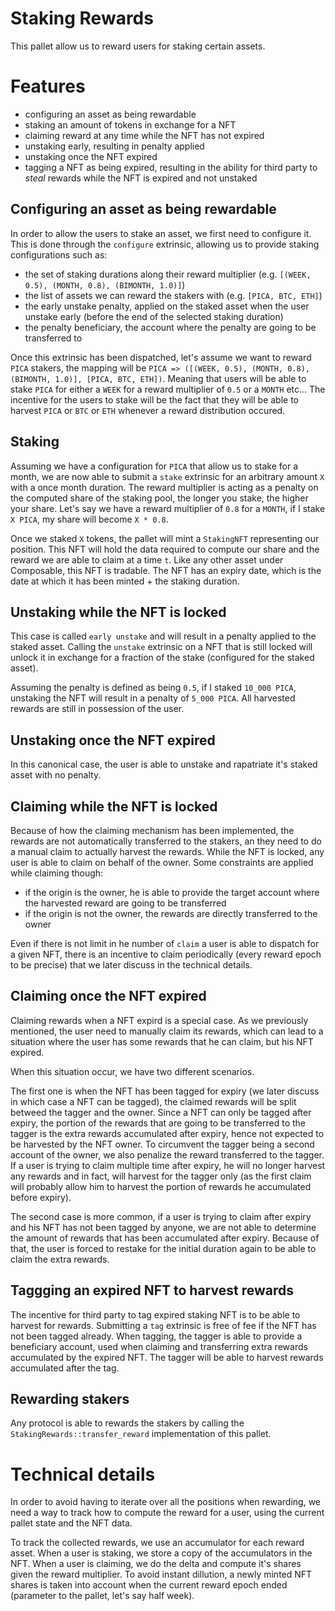 # Staking Rewards

This pallet allow us to reward users for staking certain assets.

# Features

- configuring an asset as being rewardable
- staking an amount of tokens in exchange for a NFT
- claiming reward at any time while the NFT has not expired
- unstaking early, resulting in penalty applied
- unstaking once the NFT expired
- tagging a NFT as being expired, resulting in the ability for third party to
  _steal_ rewards while the NFT is expired and not unstaked

## Configuring an asset as being rewardable

In order to allow the users to stake an asset, we first need to configure it. This
is done through the `configure` extrinsic, allowing us to provide staking
configurations such as:
- the set of staking durations along their reward multiplier (e.g. `[(WEEK,
  0.5), (MONTH, 0.8), (BIMONTH, 1.0)]`)
- the list of assets we can reward the stakers with (e.g. `[PICA, BTC, ETH]`)
- the early unstake penalty, applied on the staked asset when the user unstake
  early (before the end of the selected staking duration)
- the penalty beneficiary, the account where the penalty are going to be
  transferred to

Once this extrinsic has been dispatched, let's assume we want to reward `PICA`
stakers, the mapping will be `PICA => ([(WEEK, 0.5), (MONTH, 0.8), (BIMONTH,
1.0)], [PICA, BTC, ETH])`. Meaning that users will be able to stake `PICA` for
either a `WEEK` for a reward multiplier of `0.5` or a `MONTH` etc... The
incentive for the users to stake will be the fact that they will be able to
harvest `PICA` or `BTC` or `ETH` whenever a reward distribution occured.

## Staking

Assuming we have a configuration for `PICA` that allow us to stake for a month,
we are now able to submit a `stake` extrinsic for an arbitrary amount `X` with a
once month duration. The reward multiplier is acting as a penalty on the
computed share of the staking pool, the longer you stake, the higher your share.
Let's say we have a reward multiplier of `0.8` for a `MONTH`, if I stake `X
PICA`, my share will become `X * 0.8`.

Once we staked `X` tokens, the pallet will mint a `StakingNFT` representing our
position. This NFT will hold the data required to compute our share and the
reward we are able to claim at a time `t`. Like any other asset under
Composable, this NFT is tradable. The NFT has an expiry date, which is the date
at which it has been minted + the staking duration.

## Unstaking while the NFT is locked

This case is called `early unstake` and will result in a penalty applied to the
staked asset. Calling the `unstake` extrinsic on a NFT that is still locked will
unlock it in exchange for a fraction of the stake (configured for the staked
asset).

Assuming the penalty is defined as being `0.5`, if I staked `10_000
PICA`, unstaking the NFT will result in a penalty of  `5_000 PICA`. All
harvested rewards are still in possession of the user.

## Unstaking once the NFT expired

In this canonical case, the user is able to unstake and rapatriate it's staked
asset with no penalty.


## Claiming while the NFT is locked

Because of how the claiming mechanism has been implemented, the rewards are not
automatically transferred to the stakers, an they need to do a manual claim to
actually harvest the rewards. While the NFT is locked, any user is able to claim
on behalf of the owner. Some constraints are applied while claiming though:
- if the origin is the owner, he is able to provide the target account where the
  harvested reward are going to be transferred
- if the origin is not the owner, the rewards are directly transferred to the
  owner

Even if there is not limit in he number of `claim` a user is able to dispatch
for a given NFT, there is an incentive to claim periodically (every reward epoch
to be precise) that we later discuss in the technical details.

## Claiming once the NFT expired

Claiming rewards when a NFT expird is a special case.
As we previously mentioned, the user need to manually claim its rewards, which
can lead to a situation where the user has some rewards that he can claim, but
his NFT expired.

When this situation occur, we have two different scenarios.

The first one is when the NFT has been tagged for expiry (we later discuss in which case a
NFT can be tagged), the claimed rewards will be split betweed the tagger and the
owner. Since a NFT can only be tagged after expiry, the portion of the rewards
that are going to be transferred to the tagger is the extra rewards accumulated
after expiry, hence not expected to be harvested by the NFT owner. To circumvent
the tagger being a second account of the owner, we also penalize the reward
transferred to the tagger. If a user is trying to claim multiple time after
expiry, he will no longer harvest any rewards and in fact, will harvest for the
tagger only (as the first claim will probably allow him to harvest the portion
of rewards he accumulated before expiry).

The second case is more common, if a user is trying to claim after expiry and
his NFT has not been tagged by anyone, we are not able to determine the amount
of rewards that has been accumulated after expiry. Because of that, the user is
forced to restake for the initial duration again to be able to claim the extra
rewards.

## Taggging an expired NFT to harvest rewards

The incentive for third party to tag expired staking NFT is to be able to
harvest for rewards. Submitting a `tag` extrinsic is free of fee if the NFT has
not been tagged already. When tagging, the tagger is able to provide a
beneficiary account, used when claiming and transferring extra rewards
accumulated by the expired NFT. The tagger will be able to harvest rewards
accumulated after the tag.

## Rewarding stakers

Any protocol is able to rewards the stakers by calling the
`StakingRewards::transfer_reward` implementation of this pallet.

# Technical details

In order to avoid having to iterate over all the positions when rewarding, we
need a way to track how to compute the reward for a user, using the current
pallet state and the NFT data.

To track the collected rewards, we use an accumulator for each reward asset.
When a user is staking, we store a copy of the accumulators in the NFT.
When a user is claiming, we do the delta and compute it's shares given the reward multiplier.
To avoid instant dillution, a newly minted NFT shares is taken into account when
the current reward epoch ended (parameter to the pallet, let's say half week).
